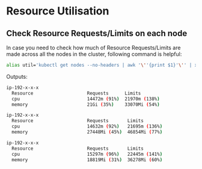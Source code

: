 # Resource Utilisation

## Check Resource Requests/Limits on each node

In case you need to check how much of Resource Requests/Limits are made across all the nodes in the cluster, following command is helpful:

```bash
alias util='kubectl get nodes --no-headers | awk '\''{print $1}'\'' | xargs -I {} sh -c '\''echo {} ; kubectl describe node {} | grep Allocated -A 5 | grep -ve Event -ve Allocated -ve percent -ve -- ; echo '\'''
```

Outputs:

```bash
ip-192-x-x-x
  Resource                    Requests      Limits
  cpu                         14472m (91%)  21970m (138%)
  memory                      21Gi (35%)    33070Mi (54%)

ip-192-x-x-x
  Resource                    Requests       Limits
  cpu                         14632m (92%)   21695m (136%)
  memory                      27448Mi (45%)  46854Mi (77%)

ip-192-x-x-x
  Resource                    Requests       Limits
  cpu                         15297m (96%)   22445m (141%)
  memory                      18819Mi (31%)  36278Mi (60%)
```
